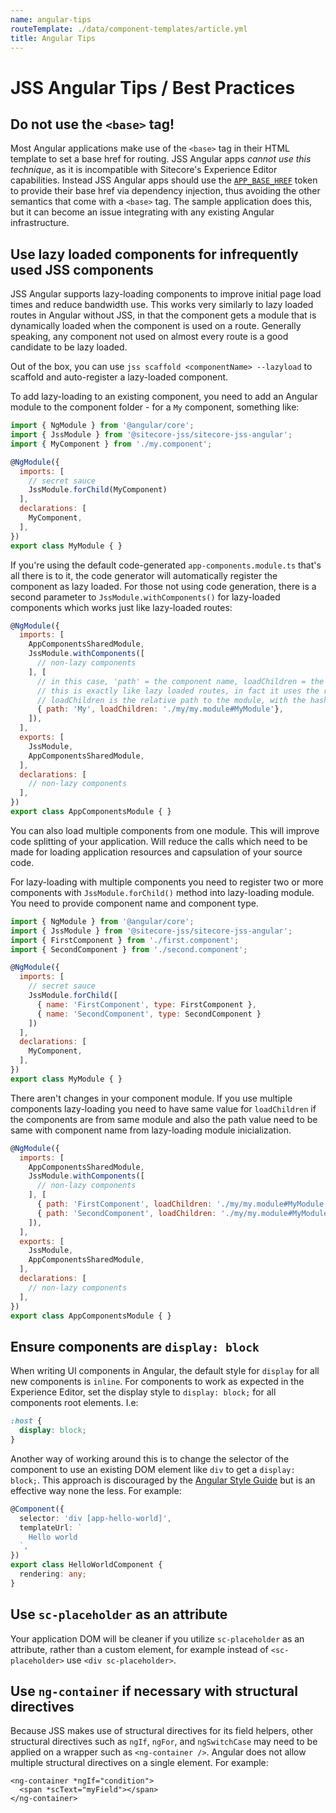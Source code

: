```yaml
---
name: angular-tips
routeTemplate: ./data/component-templates/article.yml
title: Angular Tips
---
```


# JSS Angular Tips / Best Practices

## Do not use the `<base>` tag!

Most Angular applications make use of the `<base>` tag in their HTML template to set a base href for routing. JSS Angular apps _cannot use this technique_, as it is incompatible with Sitecore's Experience Editor capabilities. Instead JSS Angular apps should use the [`APP_BASE_HREF`](https://angular.io/api/common/APP_BASE_HREF) token to provide their base href via dependency injection, thus avoiding the other semantics that come with a `<base>` tag. The sample application does this, but it can become an issue integrating with any existing Angular infrastructure.

## Use lazy loaded components for infrequently used JSS components

JSS Angular supports lazy-loading components to improve initial page load times and reduce bandwidth use. This works very similarly to lazy loaded routes in Angular without JSS, in that the component gets a module that is dynamically loaded when the component is used on a route. Generally speaking, any component not used on almost every route is a good candidate to be lazy loaded.

Out of the box, you can use `jss scaffold <componentName> --lazyload` to scaffold and auto-register a lazy-loaded component.

To add lazy-loading to an existing component, you need to add an Angular module to the component folder - for a `My` component, something like:

```js
import { NgModule } from '@angular/core';
import { JssModule } from '@sitecore-jss/sitecore-jss-angular';
import { MyComponent } from './my.component';

@NgModule({
  imports: [
    // secret sauce
    JssModule.forChild(MyComponent)
  ],
  declarations: [
    MyComponent,
  ],
})
export class MyModule { }
```

If you're using the default code-generated `app-components.module.ts` that's all there is to it, the code generator will automatically register the component as lazy loaded. For those not using code generation, there is a second parameter to `JssModule.withComponents()` for lazy-loaded components which works just like lazy-loaded routes:

```js
@NgModule({
  imports: [
    AppComponentsSharedModule,
    JssModule.withComponents([
      // non-lazy components
    ], [
      // in this case, 'path' = the component name, loadChildren = the module path to load for it
      // this is exactly like lazy loaded routes, in fact it uses the router under the hood to do it.
      // loadChildren is the relative path to the module, with the hash and then the name of the exported module class.
      { path: 'My', loadChildren: './my/my.module#MyModule'},
    ]),
  ],
  exports: [
    JssModule,
    AppComponentsSharedModule,
  ],
  declarations: [
    // non-lazy components
  ],
})
export class AppComponentsModule { }
```

You can also load multiple components from one module. This will improve code splitting of your application. Will reduce the calls which need to be made for loading application resources and capsulation of your source code. 

For lazy-loading with multiple components you need to register two or more components with `JssModule.forChild()` method into lazy-loading module. You need to provide component name and component type.

```js
import { NgModule } from '@angular/core';
import { JssModule } from '@sitecore-jss/sitecore-jss-angular';
import { FirstComponent } from './first.component';
import { SecondComponent } from './second.component';

@NgModule({
  imports: [
    // secret sauce
    JssModule.forChild([
      { name: 'FirstComponent', type: FirstComponent },
      { name: 'SecondComponent', type: SecondComponent }
    ])
  ],
  declarations: [
    MyComponent,
  ],
})
export class MyModule { }
```

There aren't changes in your component module. If you use multiple components lazy-loading you need to have same value  for `loadChildren` if the components are from same module and also the path value need to be same with component name from lazy-loading module inicialization.    

```js
@NgModule({
  imports: [
    AppComponentsSharedModule,
    JssModule.withComponents([
      // non-lazy components
    ], [
      { path: 'FirstComponent', loadChildren: './my/my.module#MyModule'},
      { path: 'SecondComponent', loadChildren: './my/my.module#MyModule'},
    ]),
  ],
  exports: [
    JssModule,
    AppComponentsSharedModule,
  ],
  declarations: [
    // non-lazy components
  ],
})
export class AppComponentsModule { }
```

## Ensure components are `display: block`

When writing UI components in Angular, the default style for `display` for all new components is `inline`. For components to work as expected in the Experience Editor, set the display style to `display: block;` for all components root elements. I.e:

```css
:host {
  display: block;
}
```

Another way of working around this is to change the selector of the component to use an existing DOM element like `div` to get a `display: block;`. This approach is discouraged by the [Angular Style Guide](https://angular.io/guide/styleguide#components-as-elements) but is an effective way none the less. For example:

```ts
@Component({
  selector: 'div [app-hello-world]',
  templateUrl: `
    Hello world
  `,
})
export class HelloWorldComponent {
  rendering: any;
}
```

## Use `sc-placeholder` as an attribute

Your application DOM will be cleaner if you utilize `sc-placeholder` as an attribute, rather than a custom element, for example instead of `<sc-placeholder>` use `<div sc-placeholder>`.

## Use `ng-container` if necessary with structural directives

Because JSS makes use of structural directives for its field helpers, other structural directives such as `ngIf`, `ngFor`, and `ngSwitchCase` may need to be applied on a wrapper such as `<ng-container />`. Angular does not allow multiple structural directives on a single element. For example:

```
<ng-container *ngIf="condition">
  <span *scText="myField"></span>
</ng-container>
```


